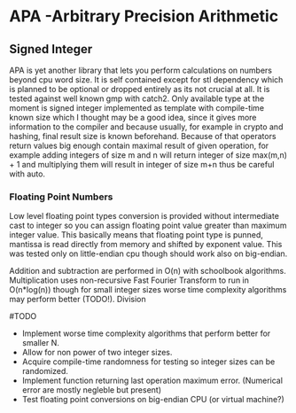 # APA -Arbitrary Precision Arithmetic
## Signed Integer
APA is yet another library that lets you perform calculations on numbers beyond cpu word size.
It is self contained except for stl dependency which is planned to be optional or dropped entirely as its not crucial at all. It is tested against well known gmp with catch2.
Only available type at the moment is signed integer implemented as template with 
compile-time known size which I thought may be a good idea, since it gives more information
to the compiler and because usually, for example in crypto and hashing,
final result size is known beforehand. Because of that operators return values 
big enough contain maximal result of given operation, for example adding integers of 
size m and n will return integer of size max(m,n) + 1 and multiplying them will result in 
integer of size m+n thus be careful with auto.

### Floating Point Numbers
Low level floating point types conversion is provided without intermediate cast to integer
so you can assign floating point value greater than maximum integer value.
This basically means that floating point type is punned, 
mantissa is read directly from memory and shifted by exponent value. 
This was tested only on little-endian cpu though should work also on big-endian.


Addition and subtraction are performed in O(n) with schoolbook algorithms.
Multiplication uses non-recursive Fast Fourier Transform to run in O(n*log(n)) 
though for small integer sizes worse time complexity algorithms may perform better (TODO!).
Division


#TODO
* Implement worse time complexity algorithms that perform better for smaller N.
* Allow for non power of two integer sizes.
* Acquire compile-time randomness for testing so integer sizes can be randomized.
* Implement function returning last operation maximum error. (Numerical error are mostly negleble but present)
* Test floating point conversions on big-endian CPU (or virtual machine?)


 
